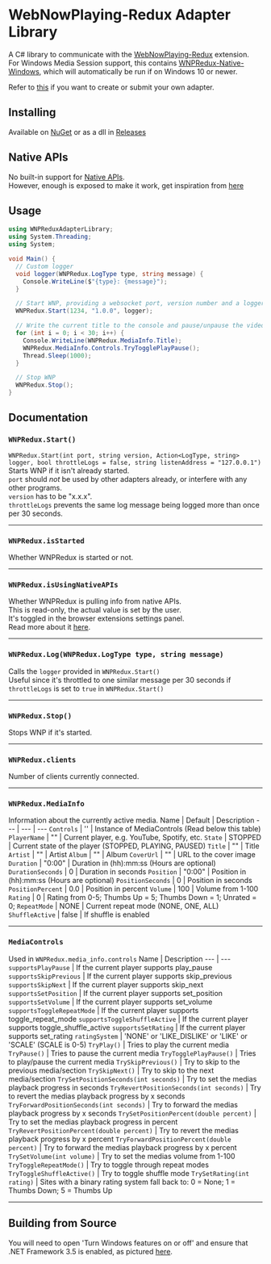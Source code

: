 # WebNowPlaying-Redux Adapter Library
A C# library to communicate with the [WebNowPlaying-Redux](https://github.com/keifufu/WebNowPlaying-Redux) extension.  
For Windows Media Session support, this contains [WNPRedux-Native-Windows](https://github.com/keifufu/WNPRedux-Native-Windows), which will automatically be run if on Windows 10 or newer.

Refer to [this](https://github.com/keifufu/WebNowPlaying-Redux/blob/main/CreatingAdapters.md) if you want to create or submit your own adapter.

## Installing
Available on [NuGet](https://www.nuget.org/packages/WNPRedux-Adapter-Library/) or as a dll in [Releases](https://github.com/keifufu/WNPRedux-Adapter-Library/releases)

## Native APIs
No built-in support for [Native APIs](https://github.com/keifufu/WebNowPlaying-Redux/blob/main/NativeAPIs.md).  
However, enough is exposed to make it work, get inspiration from [here](https://github.com/keifufu/WebNowPlaying-Redux-Rainmeter/blob/main/src/WNPReduxAdapterLibraryExtensions/WNPReduxNative.cs)

## Usage
```CS
using WNPReduxAdapterLibrary;
using System.Threading;
using System;

void Main() {
  // Custom logger
  void logger(WNPRedux.LogType type, string message) {
    Console.WriteLine($"{type}: {message}");
  }

  // Start WNP, providing a websocket port, version number and a logger
  WNPRedux.Start(1234, "1.0.0", logger);

  // Write the current title to the console and pause/unpause the video for 30 seconds
  for (int i = 0; i < 30; i++) {
    Console.WriteLine(WNPRedux.MediaInfo.Title);
    WNPRedux.MediaInfo.Controls.TryTogglePlayPause();
    Thread.Sleep(1000);
  }

  // Stop WNP
  WNPRedux.Stop();
}
```

## Documentation

### `WNPRedux.Start()`
`WNPRedux.Start(int port, string version, Action<LogType, string> logger, bool throttleLogs = false, string listenAddress = "127.0.0.1")`  
Starts WNP if it isn't already started.  
`port` should _not_ be used by other adapters already, or interfere with any other programs.  
`version` has to be "x.x.x".  
`throttleLogs` prevents the same log message being logged more than once per 30 seconds.

---

### `WNPRedux.isStarted`
Whether WNPRedux is started or not.

---

### `WNPRedux.isUsingNativeAPIs`
Whether WNPRedux is pulling info from native APIs.  
This is read-only, the actual value is set by the user.  
It's toggled in the browser extensions settings panel.  
Read more about it [here](https://github.com/keifufu/WebNowPlaying-Redux/blob/main/NativeAPIs.md).

---

### `WNPRedux.Log(WNPRedux.LogType type, string message)`
Calls the `logger` provided in `WNPRedux.Start()`  
Useful since it's throttled to one similar message per 30 seconds if `throttleLogs` is set to `true` in `WNPRedux.Start()`

---

### `WNPRedux.Stop()`
Stops WNP if it's started.

---

### `WNPRedux.clients`
Number of clients currently connected.  

---

### `WNPRedux.MediaInfo`
Information about the currently active media.
Name | Default | Description
--- | --- | ---
`Controls` | '' | Instance of MediaControls (Read below this table)
`PlayerName` | "" | Current player, e.g. YouTube, Spotify, etc.
`State` | STOPPED | Current state of the player (STOPPED, PLAYING, PAUSED) 
`Title` | "" | Title
`Artist` | "" | Artist
`Album` | "" | Album
`CoverUrl` | "" | URL to the cover image
`Duration` | "0:00" | Duration in (hh):mm:ss (Hours are optional)
`DurationSeconds` | 0 | Duration in seconds
`Position` | "0:00" | Position in (hh):mm:ss (Hours are optional)
`PositionSeconds` | 0 | Position in seconds
`PositionPercent` | 0.0 | Position in percent
`Volume` | 100 | Volume from 1-100
`Rating` | 0 | Rating from 0-5; Thumbs Up = 5; Thumbs Down = 1; Unrated = 0;
`RepeatMode` | NONE | Current repeat mode (NONE, ONE, ALL)
`ShuffleActive` | false | If shuffle is enabled

---

### `MediaControls`
Used in `WNPRedux.media_info.controls`
Name  | Description
--- | ---
`supportsPlayPause` | If the current player supports play_pause
`supportsSkipPrevious` | If the current player supports skip_previous
`supportsSkipNext` | If the current player supports skip_next
`supportsSetPosition` | If the current player supports set_position
`supportsSetVolume` | If the current player supports set_volume
`supportsToggleRepeatMode` | If the current player supports toggle_repeat_mode
`supportsToggleShuffleActive` | If the current player supports toggle_shuffle_active
`supportsSetRating` | If the current player supports set_rating
`ratingSystem` | 'NONE' or 'LIKE_DISLIKE' or 'LIKE' or 'SCALE' (SCALE is 0-5)
`TryPlay()` | Tries to play the current media
`TryPause()` | Tries to pause the current media
`TryTogglePlayPause()` | Tries to play/pause the current media
`TrySkipPrevious()` | Try to skip to the previous media/section
`TrySkipNext()` | Try to skip to the next media/section
`TrySetPositionSeconds(int seconds)` | Try to set the medias playback progress in seconds
`TryRevertPositionSeconds(int seconds)` | Try to revert the medias playback progress by x seconds
`TryForwardPositionSeconds(int seconds)` | Try to forward the medias playback progress by x seconds
`TrySetPositionPercent(double percent)` | Try to set the medias playback progress in percent
`TryRevertPositionPercent(double percent)` | Try to revert the medias playback progress by x percent
`TryForwardPositionPercent(double percent)` | Try to forward the medias playback progress by x percent
`TrySetVolume(int volume)` | Try to set the medias volume from 1-100
`TryToggleRepeatMode()` | Try to toggle through repeat modes
`TryToggleShuffleActive()` | Try to toggle shuffle mode
`TrySetRating(int rating)` | Sites with a binary rating system fall back to: 0 = None; 1 = Thumbs Down; 5 = Thumbs Up

---

## Building from Source
You will need to open 'Turn Windows features on or off' and ensure that .NET Framework 3.5 is enabled, as pictured [here](https://oldimg.noonly.net/06BR2GT605.jpg).
